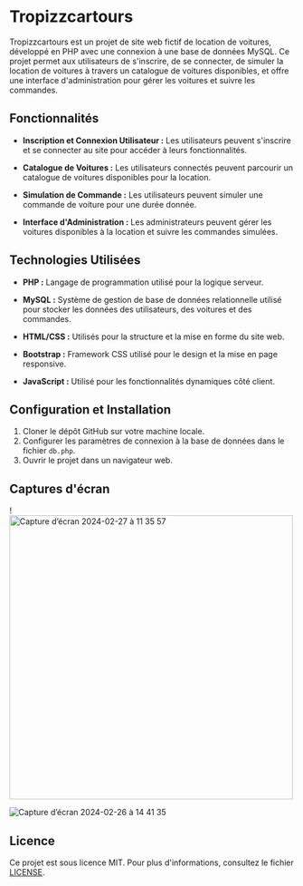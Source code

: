 # Tropizzcartours

Tropizzcartours est un projet de site web fictif de location de voitures, développé en PHP avec une connexion à une base de données MySQL. Ce projet permet aux utilisateurs de s'inscrire, de se connecter, de simuler la location de voitures à travers un catalogue de voitures disponibles, et offre une interface d'administration pour gérer les voitures et suivre les commandes.

## Fonctionnalités

- **Inscription et Connexion Utilisateur :** Les utilisateurs peuvent s'inscrire et se connecter au site pour accéder à leurs fonctionnalités.
  
- **Catalogue de Voitures :** Les utilisateurs connectés peuvent parcourir un catalogue de voitures disponibles pour la location.
  
- **Simulation de Commande :** Les utilisateurs peuvent simuler une commande de voiture pour une durée donnée.
  
- **Interface d'Administration :** Les administrateurs peuvent gérer les voitures disponibles à la location et suivre les commandes simulées.

## Technologies Utilisées

- **PHP :** Langage de programmation utilisé pour la logique serveur.
  
- **MySQL :** Système de gestion de base de données relationnelle utilisé pour stocker les données des utilisateurs, des voitures et des commandes.
  
- **HTML/CSS :** Utilisés pour la structure et la mise en forme du site web.
  
- **Bootstrap :** Framework CSS utilisé pour le design et la mise en page responsive.
  
- **JavaScript :** Utilisé pour les fonctionnalités dynamiques côté client.

## Configuration et Installation

1. Cloner le dépôt GitHub sur votre machine locale.
3. Configurer les paramètres de connexion à la base de données dans le fichier `db.php`.
4. Ouvrir le projet dans un navigateur web.

## Captures d'écran

!<img width="501" alt="Capture d’écran 2024-02-27 à 11 35 57" src="https://github.com/doniphane/Tropizcartours/assets/138102610/6094e4f8-f69f-4ff0-977f-bb7f36cedd80">

![Capture d’écran 2024-02-26 à 14 41 35](https://github.com/doniphane/Tropizcartours/assets/138102610/408922ac-cae6-4b0d-a679-52b75748d415)




## Licence

Ce projet est sous licence MIT. Pour plus d'informations, consultez le fichier [LICENSE](LICENSE).

